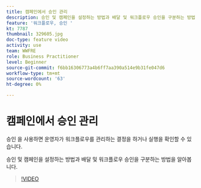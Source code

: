```yaml
---
title: 캠페인에서 승인 관리
description: 승인 및 캠페인을 설정하는 방법과 배달 및 워크플로우 승인을 구분하는 방법을 알아봅니다.
feature: '워크플로우, 승인 '
kt: 7787
thumbnail: 329605.jpg
doc-type: feature video
activity: use
team: WWFRE
role: Business Practitioner
level: Beginner
source-git-commit: f6bb16306773a4b6ff7aa390a514e9b31fe047d6
workflow-type: tm+mt
source-wordcount: '63'
ht-degree: 0%

---
```



# 캠페인에서 승인 관리

승인 을 사용하면 운영자가 워크플로우를 관리하는 결정을 하거나 실행을 확인할 수 있습니다.

승인 및 캠페인을 설정하는 방법과 배달 및 워크플로우 승인을 구분하는 방법을 알아봅니다.

>[!VIDEO](https://video.tv.adobe.com/v/329605?quality=12)
